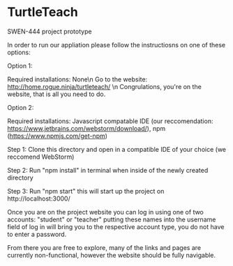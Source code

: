 # TurtleTeach
SWEN-444 project prototype

In order to run our appliation please follow the instructiosns on one of these options:

Option 1:

Required installations: None\n
Go to the website: http://home.rogue.ninja/turtleteach/ \n
Congrulations, you're on the website, that is all you need to do.




Option 2:

Required installations: Javascript compatable IDE (our reccomendation: https://www.jetbrains.com/webstorm/download/), npm (https://www.npmjs.com/get-npm)

Step 1: Clone this directory and open in a compatible IDE of your choice (we reccomend WebStorm)

Step 2: Run "npm install" in terminal when inside of the newly created directory

Step 3: Run "npm start" this will start up the project on http://localhost:3000/




Once you are on the project website you can log in using one of two accounts: "student" or "teacher" putting these names into the username field of log in will bring you to the respective account type, you do not have to enter a password.

From there you are free to explore, many of the links and pages are currently non-functional, however the website should be fully navigable.

